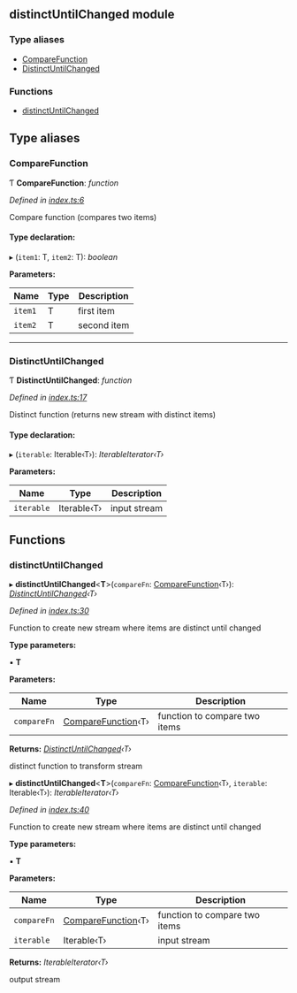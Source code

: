 ## distinctUntilChanged module

### Type aliases

* [CompareFunction](README.md#comparefunction)
* [DistinctUntilChanged](README.md#distinctuntilchanged)

### Functions

* [distinctUntilChanged](README.md#distinctuntilchanged)

## Type aliases

###  CompareFunction

Ƭ **CompareFunction**: *function*

*Defined in [index.ts:6](https://github.com/andres-kovalev/pragmatic-streams/blob/08c08d4/src/streams/distinctUntilChanged/index.ts#L6)*

Compare function (compares two items)

#### Type declaration:

▸ (`item1`: T, `item2`: T): *boolean*

**Parameters:**

Name | Type | Description |
------ | ------ | ------ |
`item1` | T | first item |
`item2` | T | second item |

___

###  DistinctUntilChanged

Ƭ **DistinctUntilChanged**: *function*

*Defined in [index.ts:17](https://github.com/andres-kovalev/pragmatic-streams/blob/08c08d4/src/streams/distinctUntilChanged/index.ts#L17)*

Distinct function (returns new stream with distinct items)

#### Type declaration:

▸ (`iterable`: Iterable‹T›): *IterableIterator‹T›*

**Parameters:**

Name | Type | Description |
------ | ------ | ------ |
`iterable` | Iterable‹T› | input stream |

## Functions

###  distinctUntilChanged

▸ **distinctUntilChanged**<**T**>(`compareFn`: [CompareFunction](README.md#comparefunction)‹T›): *[DistinctUntilChanged](README.md#distinctuntilchanged)‹T›*

*Defined in [index.ts:30](https://github.com/andres-kovalev/pragmatic-streams/blob/08c08d4/src/streams/distinctUntilChanged/index.ts#L30)*

Function to create new stream where items are distinct until changed

**Type parameters:**

▪ **T**

**Parameters:**

Name | Type | Description |
------ | ------ | ------ |
`compareFn` | [CompareFunction](README.md#comparefunction)‹T› | function to compare two items |

**Returns:** *[DistinctUntilChanged](README.md#distinctuntilchanged)‹T›*

distinct function to transform stream

▸ **distinctUntilChanged**<**T**>(`compareFn`: [CompareFunction](README.md#comparefunction)‹T›, `iterable`: Iterable‹T›): *IterableIterator‹T›*

*Defined in [index.ts:40](https://github.com/andres-kovalev/pragmatic-streams/blob/08c08d4/src/streams/distinctUntilChanged/index.ts#L40)*

Function to create new stream where items are distinct until changed

**Type parameters:**

▪ **T**

**Parameters:**

Name | Type | Description |
------ | ------ | ------ |
`compareFn` | [CompareFunction](README.md#comparefunction)‹T› | function to compare two items |
`iterable` | Iterable‹T› | input stream |

**Returns:** *IterableIterator‹T›*

output stream

